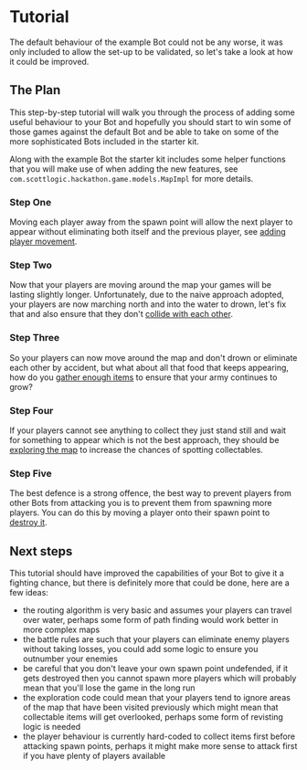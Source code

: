 # Tutorial
The default behaviour of the example Bot could not be any worse, it was only included to allow the set-up to be
validated, so let's take a look at how it could be improved.

## The Plan
This step-by-step tutorial will walk you through the process of adding some useful behaviour to your Bot and hopefully
you should start to win some of those games against the default Bot and be able to take on some of the more sophisticated
Bots included in the starter kit.

Along with the example Bot the starter kit includes some helper functions that you will make use of when adding the new
features, see `com.scottlogic.hackathon.game.models.MapImpl` for more details.

### Step One
Moving each player away from the spawn point will allow the next player to appear without eliminating both itself and
the previous player, see [adding player movement](1-adding-player-movement.md).

### Step Two
Now that your players are moving around the map your games will be lasting slightly longer.  Unfortunately, due to the
naive approach adopted, your players are now marching north and into the water to drown, let's fix that and also ensure
that they don't [collide with each other](2-avoiding-out-of-bounds.md).

### Step Three
So your players can now move around the map and don't drown or eliminate each other by accident, but what about all
that food that keeps appearing, how do you [gather enough items](3-gathering-collectables.md) to ensure that your army
continues to grow?

### Step Four
If your players cannot see anything to collect they just stand still and wait for something to appear which is not the
best approach, they should be [exploring the map](4-exploring-the-map.md) to increase the chances of spotting
collectables. 

### Step Five
The best defence is a strong offence, the best way to prevent players from other Bots from attacking you is to prevent
them from spawning more players.  You can do this by moving a player onto their spawn point to
[destroy it](5-destroying-spawn-points.md).

## Next steps
This tutorial should have improved the capabilities of your Bot to give it a fighting chance, but there is definitely
more that could be done, here are a few ideas:

- the routing algorithm is very basic and assumes your players can travel over water, perhaps some form of path finding
would work better in more complex maps
- the battle rules are such that your players can eliminate enemy players without taking losses, you could add some
logic to ensure you outnumber your enemies
- be careful that you don't leave your own spawn point undefended, if it gets destroyed then you cannot spawn more
players which will probably mean that you'll lose the game in the long run
- the exploration code could mean that your players tend to ignore areas of the map that have been visited previously
which might mean that collectable items will get overlooked, perhaps some form of revisting logic is needed
- the player behaviour is currently hard-coded to collect items first before attacking spawn points, perhaps it might
make more sense to attack first if you have plenty of players available
